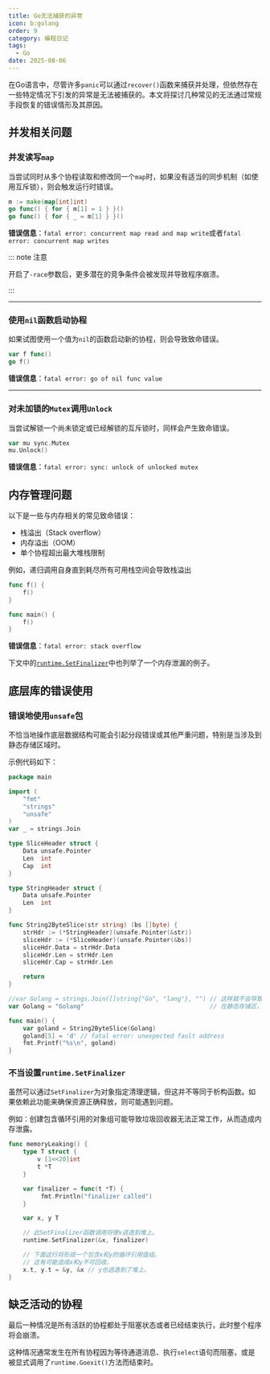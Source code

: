 ```yaml
---
title: Go无法捕获的异常
icon: b:golang
order: 9
category: 编程日记
tags: 
  - Go
date: 2025-08-06
---
```


在Go语言中，尽管许多`panic`可以通过`recover()`函数来捕获并处理，但依然存在一些特定情况下引发的异常是无法被捕获的。本文将探讨几种常见的无法通过常规手段恢复的错误情形及其原因。

## 并发相关问题

### 并发读写`map`

当尝试同时从多个协程读取和修改同一个`map`时，如果没有适当的同步机制（如使用互斥锁），则会触发运行时错误。

```go
m := make(map[int]int)
go func() { for { m[1] = 1 } }()
go func() { for { _ = m[1] } }()
```

**错误信息**：`fatal error: concurrent map read and map write`或者`fatal error: concurrent map writes`

::: note 注意

开启了`-race`参数后，更多潜在的竞争条件会被发现并导致程序崩溃。

:::

---

### 使用`nil`函数启动协程

如果试图使用一个值为`nil`的函数启动新的协程，则会导致致命错误。

```go
var f func()
go f()
```

**错误信息**：`fatal error: go of nil func value`

---

### 对未加锁的`Mutex`调用`Unlock`

当尝试解锁一个尚未锁定或已经解锁的互斥锁时，同样会产生致命错误。

```go
var mu sync.Mutex
mu.Unlock()
```

**错误信息**：`fatal error: sync: unlock of unlocked mutex`

## 内存管理问题

以下是一些与内存相关的常见致命错误：

- 栈溢出（Stack overflow）
- 内存溢出（OOM）
- 单个协程超出最大堆栈限制

例如，递归调用自身直到耗尽所有可用栈空间会导致栈溢出

```go :no-line-numbers
func f() {
    f()
}

func main() {
    f()
}
```

**错误信息**：`fatal error: stack overflow`

下文中的[`runtime.SetFinalizer`](#不当设置runtime-setfinalizer)中也列举了一个内存泄漏的例子。

## 底层库的错误使用

### 错误地使用`unsafe`包

不恰当地操作底层数据结构可能会引起分段错误或其他严重问题，特别是当涉及到静态存储区域时。

示例代码如下：

```go
package main

import (
	"fmt"
	"strings"
	"unsafe"
)
var _ = strings.Join

type SliceHeader struct {
	Data unsafe.Pointer
	Len  int
	Cap  int
}

type StringHeader struct {
	Data unsafe.Pointer
	Len  int
}

func String2ByteSlice(str string) (bs []byte) {
	strHdr := (*StringHeader)(unsafe.Pointer(&str))
	sliceHdr := (*SliceHeader)(unsafe.Pointer(&bs))
	sliceHdr.Data = strHdr.Data
	sliceHdr.Len = strHdr.Len
	sliceHdr.Cap = strHdr.Len

	return
}

//var Golang = strings.Join([]string{"Go", "lang"}, "") // 这样就不会导致崩溃，因为不在静态存储区
var Golang = "Golang"                                   // 在静态存储区，会导致崩溃

func main() {
	var goland = String2ByteSlice(Golang)
	goland[5] = 'd' // fatal error: unexpected fault address
	fmt.Printf("%s\n", goland)
}
```

### 不当设置`runtime.SetFinalizer`

虽然可以通过`SetFinalizer`为对象指定清理逻辑，但这并不等同于析构函数。如果依赖此功能来确保资源正确释放，则可能遇到问题。

例如：创建包含循环引用的对象组可能导致垃圾回收器无法正常工作，从而造成内存泄露。

```go :no-collapsed-lines
func memoryLeaking() {
	type T struct {
		v [1<<20]int
		t *T
	}

	var finalizer = func(t *T) {
		 fmt.Println("finalizer called")
	}

	var x, y T

	// 此SetFinalizer函数调用将使x逃逸到堆上。
	runtime.SetFinalizer(&x, finalizer)

	// 下面这行将形成一个包含x和y的循环引用值组。
	// 这有可能造成x和y不可回收。
	x.t, y.t = &y, &x // y也逃逸到了堆上。
}
```

## 缺乏活动的协程

最后一种情况是所有活跃的协程都处于阻塞状态或者已经结束执行，此时整个程序将会崩溃。

这种情况通常发生在所有协程因为等待通道消息、执行`select`语句而阻塞，或是被显式调用了`runtime.Goexit()`方法而结束时。
